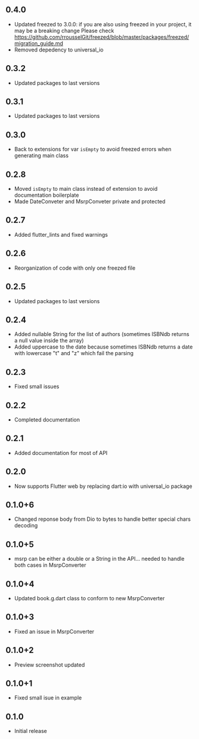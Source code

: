 ## 0.4.0

* Updated freezed to 3.0.0: if you are also using freezed in your project, it may be a breaking change
  Please check https://github.com/rrousselGit/freezed/blob/master/packages/freezed/migration_guide.md
* Removed depedency to universal_io

## 0.3.2

* Updated packages to last versions

## 0.3.1

* Updated packages to last versions

## 0.3.0

* Back to extensions for var `isEmpty` to avoid freezed errors when generating main class

## 0.2.8

* Moved `isEmpty` to main class instead of extension to avoid documentation boilerplate
* Made DateConveter and MsrpConveter private and protected

## 0.2.7

* Added flutter_lints and fixed warnings

## 0.2.6

* Reorganization of code with only one freezed file

## 0.2.5

* Updated packages to last versions

## 0.2.4

* Added nullable String for the list of authors (sometimes ISBNdb returns a null value inside the array)
* Added uppercase to the date because sometimes ISBNdb returns a date with lowercase "t" and "z" which fail the parsing

## 0.2.3

* Fixed small issues

## 0.2.2

* Completed documentation

## 0.2.1

* Added documentation for most of API

## 0.2.0

* Now supports Flutter web by replacing dart:io with universal_io package

## 0.1.0+6

* Changed reponse body from Dio to bytes to handle better special chars decoding 

## 0.1.0+5

* msrp can be either a double or a String in the API... needed to handle both cases in MsrpConverter

## 0.1.0+4

* Updated book.g.dart class to conform to new MsrpConverter

## 0.1.0+3

* Fixed an issue in MsrpConverter

## 0.1.0+2

* Preview screenshot updated

## 0.1.0+1

* Fixed small isue in example

## 0.1.0

* Initial release
